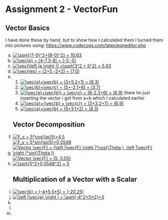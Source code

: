 # Assignment 2 - VectorFun

## Vector Basics
I have done these by hand, but to show how I calculated them I turned them into pictures using: 
https://www.codecogs.com/latex/eqneditor.php

<ol type="a">
  <li><a href="https://www.codecogs.com/eqnedit.php?latex=\sqrt{(7-0)^2&plus;(8-0)^2}&space;=&space;10.63" target="_blank"><img src="https://latex.codecogs.com/svg.latex?\sqrt{(7-0)^2&plus;(8-0)^2}&space;=&space;10.63" title="\sqrt{(7-0)^2+(8-0)^2} = 10.63" /></a></li>
  <li><a href="https://www.codecogs.com/eqnedit.php?latex=\vec{a}&space;=&space;(4-7,3-8)&space;=&space;(-3,-5)" target="_blank"><img src="https://latex.codecogs.com/svg.latex?\vec{a}&space;=&space;(4-7,3-8)&space;=&space;(-3,-5)" title="\vec{a} = (4-7,3-8) = (-3,-5)" /></a></li>
  <li><a href="https://www.codecogs.com/eqnedit.php?latex=\vec{\left&space;|a&space;\right&space;|}&space;=\sqrt{3^2&space;&plus;&space;5^2}&space;=&space;5,83" target="_blank"><img src="https://latex.codecogs.com/svg.latex?\vec{\left&space;|a&space;\right&space;|}&space;=\sqrt{3^2&space;&plus;&space;5^2}&space;=&space;5,83" title="\vec{\left |a \right |} =\sqrt{3^2 + 5^2} = 5,83" /></a></li>
  <li><a href="https://www.codecogs.com/eqnedit.php?latex=\vec{res}&space;=&space;(2&plus;5,-2&plus;2)&space;=&space;(7,0)" target="_blank"><img src="https://latex.codecogs.com/svg.latex?\vec{res}&space;=&space;(2&plus;5,-2&plus;2)&space;=&space;(7,0)" title="\vec{res} = (2+5,-2+2) = (7,0)" /></a></li>
  <li>
  <ol type="1">
  <li><a href="https://www.codecogs.com/eqnedit.php?latex=\vec{a}&plus;\vec{b}&space;=&space;(3&plus;5,2&plus;1)&space;=&space;(8,3)" target="_blank"><img src="https://latex.codecogs.com/svg.latex?\vec{a}&plus;\vec{b}&space;=&space;(3&plus;5,2&plus;1)&space;=&space;(8,3)" title="\vec{a}+\vec{b} = (3+5,2+1) = (8,3)" /></a></li>
  <li><a href="https://www.codecogs.com/eqnedit.php?latex=\vec{b}&plus;\vec{c}&space;=&space;(5&plus;-2,1&plus;6)&space;=&space;(3,7)" target="_blank"><img src="https://latex.codecogs.com/svg.latex?\vec{b}&plus;\vec{c}&space;=&space;(5&plus;-2,1&plus;6)&space;=&space;(3,7)" title="\vec{b}+\vec{c} = (5+-2,1+6) = (3,7)" /></a></li>
  <li><a href="https://www.codecogs.com/eqnedit.php?latex=(\vec{a}&plus;\vec{b})&space;&plus;&space;\vec{c}&space;=&space;(8-2,3&plus;6)&space;=&space;(6,9)" target="_blank"><img src="https://latex.codecogs.com/svg.latex?(\vec{a}&plus;\vec{b})&space;&plus;&space;\vec{c}&space;=&space;(8-2,3&plus;6)&space;=&space;(6,9)" title="(\vec{a}+\vec{b}) + \vec{c} = (8-2,3+6) = (6,9)" /></a> (here Im just inserting the vector i got from a+b which i calculated earlier</li>
  <li><a href="https://www.codecogs.com/eqnedit.php?latex=\vec{a}&plus;(\vec{b}&space;&plus;&space;\vec{c})&space;=&space;(3&plus;3,2&plus;7)&space;=&space;(6,9)" target="_blank"><img src="https://latex.codecogs.com/svg.latex?\vec{a}&plus;(\vec{b}&space;&plus;&space;\vec{c})&space;=&space;(3&plus;3,2&plus;7)&space;=&space;(6,9)" title="\vec{a}+(\vec{b} + \vec{c}) = (3+3,2+7) = (6,9)" /></a></li>
  <li><a href="https://www.codecogs.com/eqnedit.php?latex=\vec{a}&plus;\vec{b}&space;=&space;(5&plus;3,1&plus;2)&space;=&space;(8,3)" target="_blank"><img src="https://latex.codecogs.com/svg.latex?\vec{a}&plus;\vec{b}&space;=&space;(5&plus;3,1&plus;2)&space;=&space;(8,3)" title="\vec{a}+\vec{b} = (5+3,1+2) = (8,3)" /></a></li>
  </ol>
  </li>

## Vector Decomposition

<li><a href="https://www.codecogs.com/eqnedit.php?latex=F_x&space;=&space;5*cos(\pi/5)=4,99" target="_blank"><img src="https://latex.codecogs.com/svg.latex?F_x&space;=&space;5*cos(\pi/5)=5" title="F_x = 5*cos(\pi/5)=4,5" /></a>
<br/>
<a href="https://www.codecogs.com/eqnedit.php?latex=F_y&space;=&space;5*sin(\pi/5)=0,0548" target="_blank"><img src="https://latex.codecogs.com/svg.latex?F_y&space;=&space;5*sin(\pi/5)=0,0548" title="F_y = 5*sin(\pi/5)=0,0548" /></a>
</li>
<li>
<a href="https://www.codecogs.com/eqnedit.php?latex=Vector&space;\vec{F}&space;=&space;(\left&space;|\vec{F}&space;\right&space;|*cos(\Theta&space;),&space;\left&space;|\vec{F}&space;\right&space;|*sin(\Theta&space;))" target="_blank"><img src="https://latex.codecogs.com/gif.latex?Vector&space;\vec{F}&space;=&space;(\left&space;|\vec{F}&space;\right&space;|*cos(\Theta&space;),&space;\left&space;|\vec{F}&space;\right&space;|*sin(\Theta&space;))" title="Vector \vec{F} = (\left |\vec{F} \right |*cos(\Theta ), \left |\vec{F} \right |*sin(\Theta ))" /></a><br/>
<a href="https://www.codecogs.com/eqnedit.php?latex=Vector&space;\vec{F}&space;=&space;(4.99,&space;0.05)" target="_blank"><img src="https://latex.codecogs.com/svg.latex?Vector&space;\vec{F}&space;=&space;(5,&space;0.05)" title="Vector \vec{F} = (5, 0.05)" /></a>
</li>
<li><a href="https://www.codecogs.com/eqnedit.php?latex=\sqrt{5^2&plus;0,0548^2}&space;=&space;5" target="_blank"><img src="https://latex.codecogs.com/svg.latex?\sqrt{5^2&plus;0,0548^2}&space;=&space;5" title="\sqrt{5^2+0,0548^2} = 5" /></a></li>

## Multiplication of a Vector with a Scalar
<li><a href="https://www.codecogs.com/eqnedit.php?latex=\vec{b}&space;=&space;(-4*5,5*5)&space;=&space;(-20,25)" target="_blank"><img src="https://latex.codecogs.com/svg.latex?\vec{b}&space;=&space;(-4*5,5*5)&space;=&space;(-20,25)" title="\vec{b} = (-4*5,5*5) = (-20,25)" /></a></li>
<li><a href="https://www.codecogs.com/eqnedit.php?latex=\left&space;|\vec{a}&space;\right&space;|&space;=&space;\sqrt{-4^2&plus;5*2}=3" target="_blank"><img src="https://latex.codecogs.com/svg.latex?\left&space;|\vec{a}&space;\right&space;|&space;=&space;\sqrt{-4^2&plus;5*2}=3" title="\left |\vec{a} \right | = \sqrt{-4^2+5*2}=3" /></a></li>
<li></li>
<li></li>
<li></li>

</ol>



